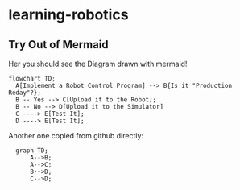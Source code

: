 # learning-robotics

## Try Out of Mermaid 

Her you should see the Diagram  drawn with mermaid!

```mermaid
flowchart TD;
  A[Implement a Robot Control Program] --> B{Is it "Production Reday"?};
  B -- Yes --> C[Upload it to the Robot];
  B -- No --> D[Upload it to the Simulator]
  C ----> E[Test It];
  D ----> E[Test It];
```

Another one copied from github directly:

```mermaid
  graph TD;
      A-->B;
      A-->C;
      B-->D;
      C-->D;
```
